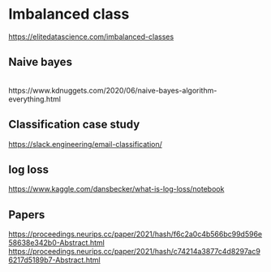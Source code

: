 <H1> Imbalanced class </H1>

https://elitedatascience.com/imbalanced-classes

<H2> Naive bayes </H2> </br>
https://www.kdnuggets.com/2020/06/naive-bayes-algorithm-everything.html

## Classification case study
https://slack.engineering/email-classification/

## log loss
https://www.kaggle.com/dansbecker/what-is-log-loss/notebook

## Papers
https://proceedings.neurips.cc/paper/2021/hash/f6c2a0c4b566bc99d596e58638e342b0-Abstract.html
https://proceedings.neurips.cc/paper/2021/hash/c74214a3877c4d8297ac96217d5189b7-Abstract.html
